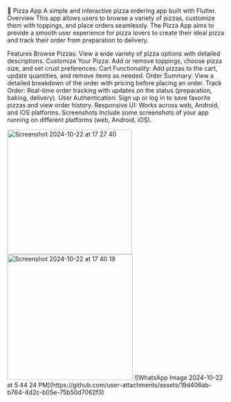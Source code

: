 🍕 Pizza App
A simple and interactive pizza ordering app built with Flutter.
Overview
This app allows users to browse a variety of pizzas, customize them with toppings, and place orders seamlessly. The Pizza App aims to provide a smooth user experience for pizza lovers to create their ideal pizza and track their order from preparation to delivery.

Features
Browse Pizzas: View a wide variety of pizza options with detailed descriptions.
Customize Your Pizza: Add or remove toppings, choose pizza size, and set crust preferences.
Cart Functionality: Add pizzas to the cart, update quantities, and remove items as needed.
Order Summary: View a detailed breakdown of the order with pricing before placing an order.
Track Order: Real-time order tracking with updates on the status (preparation, baking, delivery).
User Authentication: Sign up or log in to save favorite pizzas and view order history.
Responsive UI: Works across web, Android, and iOS platforms.
Screenshots
Include some screenshots of your app running on different platforms (web, Android, iOS).

<img width="288" alt="Screenshot 2024-10-22 at 17 27 40" src="https://github.com/user-attachments/assets/458a7c09-085e-4fe4-af38-cbc11898114e">
<img width="290" alt="Screenshot 2024-10-22 at 17 40 19" src="https://github.com/user-attachments/assets/7399d7ef-2bbf-4fad-88d3-679d5c5045eb">
![WhatsApp Image 2024-10-22 at 5 44 24 PM](https://github.com/user-attachments/assets/19d406ab-b764-4d2c-b05e-75b50d7062f3)
